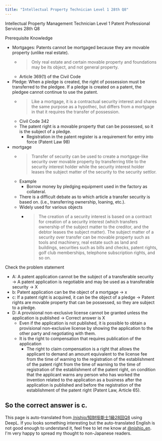 ```yaml
---
title: "Intellectual Property Technician Level 1 28th Q8"
---
```


Intellectual Property Management Technician Level 1 Patent Professional Services 28th Q8

Prerequisite Knowledge
- Mortgages: Patents cannot be mortgaged because they are movable property (unlike real estate).
    - > Only real estate and certain movable property and foundations may be its object, and not general property.
    - Article 369(1) of the Civil Code
- Pledge: When a pledge is created, the right of possession must be transferred to the pledgee. If a pledge is created on a patent, the pledgee cannot continue to use the patent.
    - > Like a mortgage, it is a contractual security interest and shares the same purpose as a hypothec, but differs from a mortgage in that it requires the transfer of possession.
    - Civil Code 342
    - The patent right is a movable property that can be possessed, so it is the subject of a pledge.
        - Registration in the patent register is a requirement for entry into force (Patent Law 98)
- mortgage
    - > Transfer of security can be used to create a mortgage-like security over movable property by transferring title to the security interest holder while the security interest holder leases the subject matter of the security to the security settlor.
    - Example
        - Borrow money by pledging equipment used in the factory as collateral.
    - There is a difficult debate as to which article a transfer security is based on. (i.e., transferring ownership, loaning, etc.).
    - Widely used for various objects
        - > The creation of a security interest is based on a contract for creation of a security interest (which transfers ownership of the subject matter to the creditor, and the debtor leases the subject matter). The subject matter of a security over transfer can be movable property such as tools and machinery, real estate such as land and buildings, securities such as bills and checks, patent rights, golf club memberships, telephone subscription rights, and so on.

Check the problem statement
- A: A patent application cannot be the subject of a transferable security → A patent application is negotiable and may be used as a transferable security → X
- b: Patent application can be the object of a mortgage → x
- c: If a patent right is acquired, it can be the object of a pledge → Patent rights are movable property that can be possessed, so they are subject to a pledge.
- D: A provisional non-exclusive license cannot be granted unless the application is published → Correct answer is X
    - Even if the application is not published, it is possible to obtain a provisional non-exclusive license by showing the application to the other party and negotiating with them.
    - It is the right to compensation that requires publication of the application
        - The right to claim compensation is a right that allows the applicant to demand an amount equivalent to the license fee from the time of warning to the registration of the establishment of the patent right from the time of warning to the time of registration of the establishment of the patent right, on condition that the applicant warns any person who has worked the invention related to the application as a business after the application is published and before the registration of the establishment of the patent right (Patent Law, Article 65).

So the correct answer is c.
---
This page is auto-translated from [/nishio/知財技能士1級28回Q8](https://scrapbox.io/nishio/知財技能士1級28回Q8) using DeepL. If you looks something interesting but the auto-translated English is not good enough to understand it, feel free to let me know at [@nishio_en](https://twitter.com/nishio_en). I'm very happy to spread my thought to non-Japanese readers.